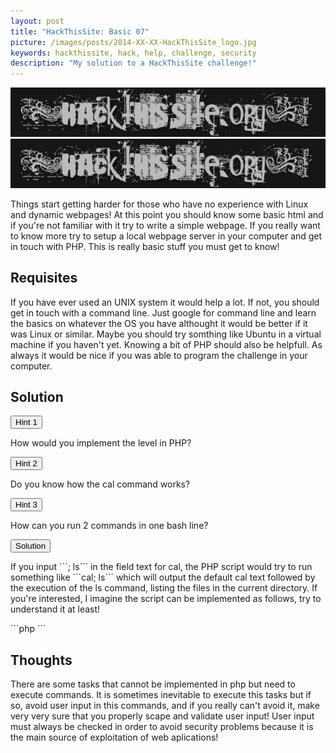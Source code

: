 ```yaml
---
layout: post
title: "HackThisSite: Basic 07"
picture: /images/posts/2014-XX-XX-HackThisSite_logo.jpg
keywords: hackthissite, hack, help, challenge, security
description: "My solution to a HackThisSite challenge!"
---
```


![hackthissitelogo](/images/posts/2014-XX-XX-HackThisSite_logo.jpg "HackThisSite logo")
<img class="img img-rounded img-responsive center-block" title="HackThisSite logo" alt="hackthissitelogo" src="/images/posts/2015-02-05-HackThisSite_logo.jpg" />

Things start getting harder for those who have no experience with Linux and dynamic webpages! At this point you should know some basic html and if you're not familiar with it try to write a simple webpage. If you really want to know more try to setup a local webpage server in your computer and get in touch with PHP. This is really basic stuff you must get to know!

<!--more-->

## Requisites

If you have ever used an UNIX system it would help a lot. If not, you should get in touch with a command line. Just google for command line and learn the basics on whatever the OS you have althought it would be better if it was Linux or similar. Maybe you should try somthing like Ubuntu in a virtual machine if you haven't yet.
Knowing a bit of PHP should also be helpfull. As always it would be nice if you was able to program the challenge in your computer.

## Solution

<div class="panel panel-default">
	<div class="panel-heading">
		<button type="button" class="btn btn-default btn-xs spoiler-trigger" data-toggle="collapse">Hint 1</button>
	</div>
	<div class="panel-collapse collapse out">
		<div class="panel-body">
			<p>How would you implement the level in PHP?</p>
		</div>
	</div>
</div>
<div class="panel panel-default">
	<div class="panel-heading">
		<button type="button" class="btn btn-default btn-xs spoiler-trigger" data-toggle="collapse">Hint 2</button>
	</div>
	<div class="panel-collapse collapse out">
		<div class="panel-body">
			<p>Do you know how the cal command works?</p>
		</div>
	</div>
</div>
<div class="panel panel-default">
	<div class="panel-heading">
		<button type="button" class="btn btn-default btn-xs spoiler-trigger" data-toggle="collapse">Hint 3</button>
	</div>
	<div class="panel-collapse collapse out">
		<div class="panel-body">
			<p>How can you run 2 commands in one bash line?</p>
		</div>
	</div>
</div>
<div class="panel panel-default">
	<div class="panel-heading">
		<button type="button" class="btn btn-default btn-xs spoiler-trigger" data-toggle="collapse">Solution</button>
	</div>
	<div class="panel-collapse collapse out">
		<div class="panel-body">
			<p>If you input ```; ls``` in the field text for cal, the PHP script would try to run something like ```cal; ls``` which will output the default cal text followed by the execution of the ls command, listing the files in the current directory. If you're interested, I imagine the script can be implemented as follows, try to understand it at least!</p>
```php
<?php
echo system("cal ".$variable);
?>
```
		</div>
	</div>
</div>


## Thoughts

There are some tasks that cannot be implemented in php but need to execute commands. It is sometimes inevitable to execute this tasks but if so, avoid user input in this commands, and if you really can't avoid it, make very very sure that you properly scape and validate user input! User input must always be checked in order to avoid security problems because it is the main source of exploitation of web aplications!
